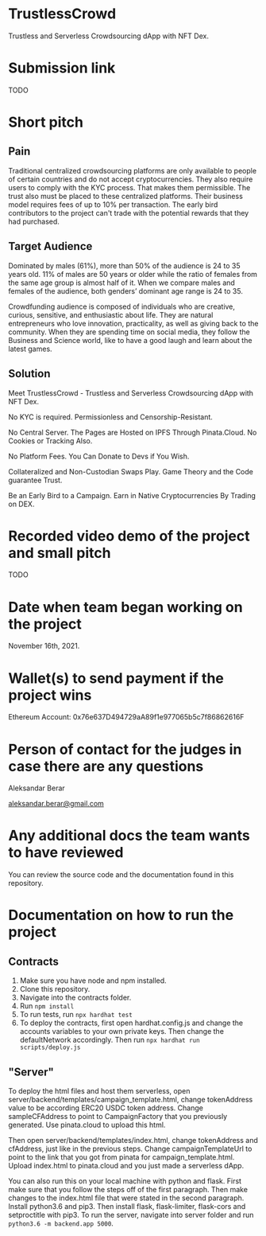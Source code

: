# TrustlessCrowd
Trustless and Serverless Crowdsourcing dApp with NFT Dex.

# Submission link
TODO

# Short pitch
## Pain
Traditional centralized crowdsourcing platforms are only available to people of certain countries and do not accept cryptocurrencies. They also require users to comply with the KYC process. That makes them permissible. The trust also must be placed to these centralized platforms. Their business model requires fees of up to 10% per transaction. The early bird contributors to the project can't trade with the potential rewards that they had purchased. 

## Target Audience
Dominated by males (61%), more than 50% of the audience is 24 to 35 years old. 11% of males are 50 years or older while the ratio of females from the same age group is almost half of it. When we compare males and females of the audience, both genders’ dominant age range is 24 to 35.

Crowdfunding audience is composed of individuals who are creative, curious, sensitive, and enthusiastic about life. They are natural entrepreneurs who love innovation, practicality, as well as giving back to the community. When they are spending time on social media, they follow the Business and Science world, like to have a good laugh and learn about the latest games.

## Solution
Meet TrustlessCrowd - Trustless and Serverless Crowdsourcing dApp with NFT Dex.

No KYC is required. Permissionless and Censorship-Resistant.

No Central Server. The Pages are Hosted on IPFS Through Pinata.Cloud. No Cookies or Tracking Also.

No Platform Fees. You Can Donate to Devs if You Wish.

Collateralized and Non-Custodian Swaps Play. Game Theory and the Code guarantee Trust.

Be an Early Bird to a Campaign. Earn in Native Cryptocurrencies By Trading on DEX.

# Recorded video demo of the project and small pitch
TODO

# Date when team began working on the project 
November 16th, 2021.

# Wallet(s) to send payment if the project wins
Ethereum Account: 0x76e637D494729aA89f1e977065b5c7f86862616F

# Person of contact for the judges in case there are any questions
Aleksandar Berar

aleksandar.berar@gmail.com

# Any additional docs the team wants to have reviewed

You can review the source code and the documentation found in this repository. 

# Documentation on how to run the project

## Contracts

1. Make sure you have node and npm installed.
2. Clone this repository. 
3. Navigate into the contracts folder.
4. Run ```npm install```
5. To run tests, run ```npx hardhat test```
6. To deploy the contracts, first open hardhat.config.js and change the accounts variables to your own private keys. Then change the defaultNetwork accordingly. Then run ```npx hardhat run scripts/deploy.js```

## "Server"

To deploy the html files and host them serverless, open server/backend/templates/campaign_template.html, change tokenAddress value to be according ERC20 USDC token address. Change sampleCFAddress to point to CampaignFactory that you previously generated. Use pinata.cloud to upload this html. 

Then open server/backend/templates/index.html, change tokenAddress and cfAddress, just like in the previous steps. Change campaignTemplateUrl to point to the link that you got from pinata for campaign_template.html. Upload index.html to pinata.cloud and you just made a serverless dApp. 

You can also run this on your local machine with python and flask. First make sure that you follow the steps off of the first paragraph. Then make changes to the index.html file that were stated in the second paragraph. Install python3.6 and pip3. Then install flask, flask-limiter, flask-cors and setproctitle with pip3. To run the server, navigate into server folder and run ```python3.6 -m backend.app 5000```. 
